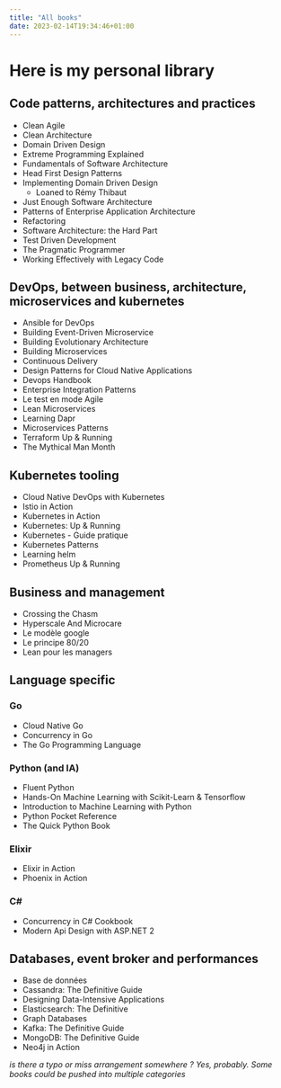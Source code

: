 ```yaml
---
title: "All books"
date: 2023-02-14T19:34:46+01:00
---
```


# Here is my personal library

## Code patterns, architectures and practices

* Clean Agile
* Clean Architecture
* Domain Driven Design
* Extreme Programming Explained
* Fundamentals of Software Architecture
* Head First Design Patterns
* Implementing Domain Driven Design
  *  Loaned to Rémy Thibaut
* Just Enough Software Architecture
* Patterns of Enterprise Application Architecture
* Refactoring
* Software Architecture: the Hard Part
* Test Driven Development
* The Pragmatic Programmer
* Working Effectively with Legacy Code

## DevOps, between business, architecture, microservices and kubernetes

* Ansible for DevOps
* Building Event-Driven Microservice
* Building Evolutionary Architecture
* Building Microservices
* Continuous Delivery
* Design Patterns for Cloud Native Applications
* Devops Handbook 
* Enterprise Integration Patterns
* Le test en mode Agile
* Lean Microservices
* Learning Dapr
* Microservices Patterns
* Terraform Up & Running
* The Mythical Man Month

## Kubernetes tooling

* Cloud Native DevOps with Kubernetes
* Istio in Action
* Kubernetes in Action
* Kubernetes: Up & Running
* Kubernetes - Guide pratique
* Kubernetes Patterns
* Learning helm
* Prometheus Up & Running

## Business and management

* Crossing the Chasm
* Hyperscale And Microcare
* Le modèle google
* Le principe 80/20
* Lean pour les managers

## Language specific

### Go

* Cloud Native Go
* Concurrency in Go
* The Go Programming Language

### Python (and IA)

* Fluent Python
* Hands-On Machine Learning with Scikit-Learn & Tensorflow
* Introduction to Machine Learning with Python
* Python Pocket Reference
* The Quick Python Book

### Elixir

* Elixir in Action
* Phoenix in Action

### C#

* Concurrency in C# Cookbook
* Modern Api Design with ASP.NET 2 

## Databases, event broker and performances

* Base de données
* Cassandra: The Definitive Guide
* Designing Data-Intensive Applications
* Elasticsearch: The Definitive
* Graph Databases
* Kafka: The Definitive Guide
* MongoDB: The Definitive Guide
* Neo4j in Action

_is there a typo or miss arrangement somewhere ? Yes, probably. Some books could be pushed into multiple categories_

